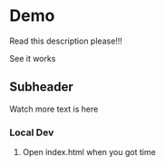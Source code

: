 # Demo

Read this description please!!!

See it works

## Subheader

Watch more text is here

### Local Dev

1. Open index.html when you got time
